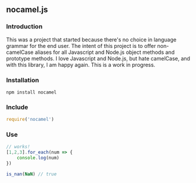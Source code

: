 ## nocamel.js

### Introduction
This was a project that started because there's no choice in language grammar for the end user. The intent of this project is to offer non-camelCase aliases for all Javascript and Node.js object methods and prototype methods. I love Javascript and Node.js, but hate camelCase, and with this library, I am happy again. This is a work in progress.

### Installation
```
npm install nocamel
```

### Include
```js
require('nocamel')
```

### Use
```js
// works!
[1,2,3].for_each(num => {
    console.log(num)
})

is_nan(NaN) // true
```
